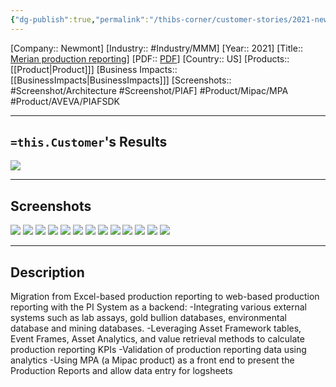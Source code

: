```yaml
---
{"dg-publish":true,"permalink":"/thibs-corner/customer-stories/2021-newmont-merian-production-reporting/","noteIcon":""}
---
```


[Company:: Newmont]
[Industry:: #Industry/MMM]
[Year:: 2021]
[Title:: [Merian production reporting](https://resources.osisoft.com/presentations/merian-production-reporting/)]
[PDF:: [PDF](https://cdn.osisoft.com/osi/presentations/2021-aveva-pi-world/UC21NA-D2MM880-Newmont-Qin-Merian-Production-Reporting.pdf)]
[Country:: US]
[Products:: [[Product\|Product]]]
[Business Impacts:: [[BusinessImpacts\|BusinessImpacts]]]
[Screenshots:: #Screenshot/Architecture #Screenshot/PIAF]
#Product/Mipac/MPA  #Product/AVEVA/PIAFSDK 

---
## `=this.Customer`'s Results
![](https://i.imgur.com/1wQYDsW.png)

---
## Screenshots
![](https://i.imgur.com/WE2I4Rz.png)
![](https://i.imgur.com/jaiB3Ut.png)
![](https://i.imgur.com/xGvNtSQ.png)
![](https://i.imgur.com/7i4Ck1Q.png)
![](https://i.imgur.com/kMlmZTa.png)
![](https://i.imgur.com/38dnIAF.png)
![](https://i.imgur.com/AfaPb7e.png)
![](https://i.imgur.com/Kh0ZZiH.png)
![](https://i.imgur.com/HjM4dZQ.png)
![](https://i.imgur.com/Dui0VPP.png)
![](https://i.imgur.com/a2U20Dj.png)
![](https://i.imgur.com/NRjOqBM.png)
![](https://i.imgur.com/3RZhgJV.png)



---
## Description
Migration from Excel-based production reporting to web-based production reporting with the PI System as a backend: -Integrating various external systems such as lab assays, gold bullion databases, environmental database and mining databases. -Leveraging Asset Framework tables, Event Frames, Asset Analytics, and value retrieval methods to calculate production reporting KPIs -Validation of production reporting data using analytics -Using MPA (a Mipac product) as a front end to present the Production Reports and allow data entry for logsheets